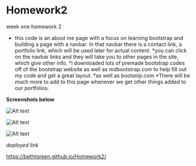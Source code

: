 # Homework2
week one homework 2
* this code is an about me page with a focus on learning bootstrap and building a page with a navbar. In that navbar there is a contact link, a portfolio link, which will be used later for actual content. 
*you can click on the navbar links and they will take you to other pages in the site, which give other info. 
*i downloaded lots of premade bootstrap codes off of the bootstrap website as well as mdbootstrap.com to help fill out my code and get a great layout. 
*as well as bootsnip.com 
*There will be much more to add to this page whenever we get other things added to our portfolios.

**Screenshots below**

![Alt text](./relative/path/to/screenshot1.png?raw=true "Optional Title")

![Alt text](./relative/path/to/screenshot2.png?raw=true "Optional Title")

![Alt text](./relative/path/to/screenshot3.png?raw=true "Optional Title")

*deployed link*

https://bethtgreen.github.io/Homework2/
